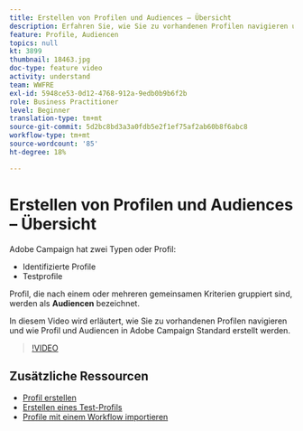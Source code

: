 ```yaml
---
title: Erstellen von Profilen und Audiences – Übersicht
description: Erfahren Sie, wie Sie zu vorhandenen Profilen navigieren und wie Sie Profil und Audiencen erstellen.
feature: Profile, Audiencen
topics: null
kt: 3899
thumbnail: 18463.jpg
doc-type: feature video
activity: understand
team: WWFRE
exl-id: 5948ce53-0d12-4768-912a-9edb0b9b6f2b
role: Business Practitioner
level: Beginner
translation-type: tm+mt
source-git-commit: 5d2bc8bd3a3a0fdb5e2f1ef75af2ab60b8f6abc8
workflow-type: tm+mt
source-wordcount: '85'
ht-degree: 18%

---
```


# Erstellen von Profilen und Audiences – Übersicht

Adobe Campaign hat zwei Typen oder Profil:

* Identifizierte Profile
* Testprofile

Profil, die nach einem oder mehreren gemeinsamen Kriterien gruppiert sind, werden als **Audiencen** bezeichnet.

In diesem Video wird erläutert, wie Sie zu vorhandenen Profilen navigieren und wie Profil und Audiencen in Adobe Campaign Standard erstellt werden.

>[!VIDEO](https://video.tv.adobe.com/v/18463/?quality=12)

## Zusätzliche Ressourcen

* [Profil erstellen](/help/profiles-and-audiences/creating-a-profile.md)
* [Erstellen eines Test-Profils](/help/profiles-and-audiences/test-profiles.md)
* [Profile mit einem Workflow importieren](/help/managing-processes-and-data/importing-profiles.md)
